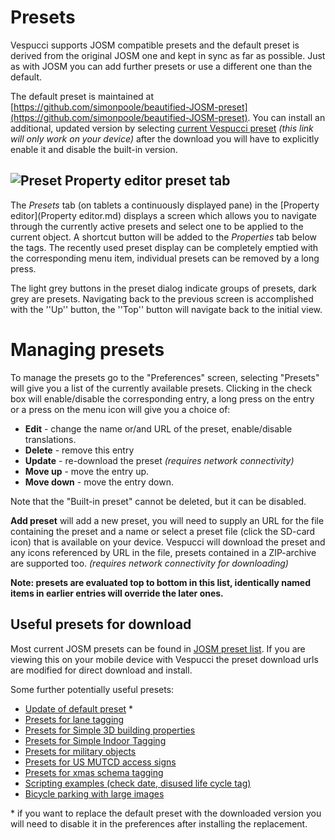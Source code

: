 # Presets

Vespucci supports JOSM compatible presets and the default preset is derived from the original JOSM one and kept in sync as far as possible. Just as with JOSM you can add further presets or use a different one than the default. 

The default preset is maintained at [https://github.com/simonpoole/beautified-JOSM-preset](https://github.com/simonpoole/beautified-JOSM-preset). You can install an additional, updated version by selecting <a href="vespucci://preset/?preseturl=https://github.com/simonpoole/beautified-JOSM-preset/releases/latest/download/vespucci_v4_zip.zip&presetname=Updated default preset">current Vespucci preset</a> *(this link will only work on your device)* after the download you will have to explicitly enable it and disable the built-in version.

## ![Preset](../images/tag_menu_preset.png) Property editor preset tab

The _Presets_ tab (on tablets a continuously displayed pane) in the [Property editor](Property editor.md) displays a screen which allows you to navigate through the currently active presets and select one to be applied to the current object. A shortcut button will be added to the _Properties_ tab below the tags. The recently used preset display can be completely emptied with the corresponding menu item, individual presets can be removed by a long press.

The light grey buttons in the preset dialog indicate groups of presets, dark grey are presets. Navigating back to the previous screen is accomplished with the ''Up'' button, the ''Top'' button will navigate back to the initial view.

# Managing presets

To manage the presets go to the "Preferences" screen, selecting "Presets" will give you a list of the currently available presets. Clicking in the check box will enable/disable the corresponding entry, a long press on the entry or a press on the menu icon will give you a choice of:


* **Edit** - change the name or/and URL of the preset, enable/disable translations.
* **Delete** - remove this entry
* **Update** - re-download the preset *(requires network connectivity)*
* **Move up** - move the entry up.
* **Move down** - move the entry down.

Note that the "Built-in preset" cannot be deleted, but it can be disabled.

**Add preset** will add a new preset, you will need to supply an URL for the file containing the preset and a name or select a preset file (click the SD-card icon)  that is available on your device. Vespucci will download the preset and any icons referenced by URL in the file, presets contained in a ZIP-archive are supported too. *(requires network connectivity for downloading)*

**Note: presets are evaluated top to bottom in this list, identically named items in earlier entries will override the later ones.**

## Useful presets for download

Most current JOSM presets can be found in [JOSM preset list](http://josm.openstreetmap.de/wiki/Presets#JOSMAvailablepresets). If you are viewing this on your mobile device with Vespucci the preset download urls are modified for direct download and install.

Some further potentially useful presets:

 * <a href="vespucci://preset/?preseturl=https://github.com/simonpoole/beautified-JOSM-preset/releases/latest/download/vespucci_v4_zip.zip&presetname=Updated default preset">Update of default preset</a> *
 * <a href="vespucci://preset/?preseturl=http://josm.openstreetmap.de/josmfile%3fpage=Presets/LaneAttributes%26zip=1&presetname=Lane tagging">Presets for lane tagging</a>
 * <a href="vespucci://preset/?preseturl=https://github.com/kendzi/Simple3dBuildingsPreset/releases/download/0.9_2018-05-08/s3db-preset.zip&presetname=Simple 3D building properties">Presets for Simple 3D building properties</a>
 * <a href="vespucci://preset/?preseturl=http://josm.openstreetmap.de/josmfile%3Fpage=Presets/Simple_Indoor_Tagging%26zip=1&presetname=Simple Indoor Tagging">Presets for Simple Indoor Tagging</a>
 * <a href="vespucci://preset/?preseturl=https://github.com/simonpoole/military-preset/releases/latest/download/military.zip&presetname=Military objects">Presets for military objects</a>
 * <a href="vespucci://preset/?preseturl=https://github.com/simonpoole/US-MUTCD-preset/raw/gh-pages/gen/MUTCD.zip&presetname=MUTCD Access Preset">Presets for US MUTCD access signs</a>
 * <a href="vespucci://preset/?preseturl=https://github.com/simonpoole/xmas-preset/releases/latest/download/xmas.zip&presetname=Xmas Preset">Presets for xmas schema tagging</a>
 * <a href="vespucci:/preset?preseturl=https://github.com/simonpoole/preset-scripting-examples/raw/gh-pages/gen/script_examples.zip&presetname=javascript in Vespucci presets examples">Scripting examples (check date, disused life cycle tag)</a>
 * <a href="vespucci://preset/?preseturl=https://github.com/simonpoole/bicycle-parking-preset/releases/latest/download/bicycle_parking.zip&presetname=Bicycle parking">Bicycle parking with large images</a>

&ast; if you want to replace the default preset with the downloaded version you will need to disable it in the preferences after installing the replacement.


